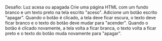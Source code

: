 Desafio: Luz acesa ou apagada
Crie uma página HTML com um fundo branco e um texto preto na tela escrito "aceso". Adicione um botão escrito "apagar". Quando o botão é clicado, a tela deve ficar escura, o texto deve ficar branco e o texto do botão deve mudar para "acender". Quando o botão é clicado novamente, a tela volta a ficar branca, o texto volta a ficar preto e o texto do botão muda novamente para "apagar".